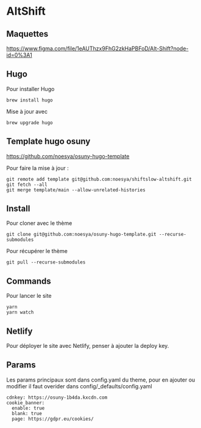 # AltShift 

## Maquettes

https://www.figma.com/file/1eAUThzx9FhG2zkHaPBFoD/Alt-Shift?node-id=0%3A1

## Hugo
Pour installer Hugo
```
brew install hugo
```
Mise à jour avec
```
brew upgrade hugo
```


## Template hugo osuny
https://github.com/noesya/osuny-hugo-template

Pour faire la mise à jour :
```
git remote add template git@github.com:noesya/shiftslow-altshift.git
git fetch --all
git merge template/main --allow-unrelated-histories
```


## Install

Pour cloner avec le thème
```
git clone git@github.com:noesya/osuny-hugo-template.git --recurse-submodules
```
Pour récupérer le thème
```
git pull --recurse-submodules
```


## Commands

Pour lancer le site
```
yarn
yarn watch
```


## Netlify
Pour déployer le site avec Netlify, penser à ajouter la deploy key.


## Params

Les params principaux sont dans config.yaml du theme, pour en ajouter ou modifier il faut overider dans config/_defaults/config.yaml
```
cdnkey: https://osuny-1b4da.kxcdn.com
cookie_banner:
  enable: true
  blank: true
  page: https://gdpr.eu/cookies/
```
